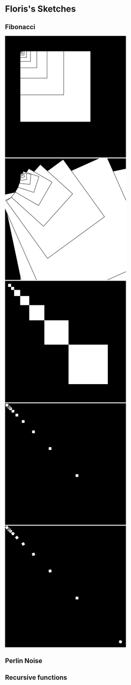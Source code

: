 # Floris's Sketches

## Fibonacci
![](Floris/fibo_1.png)
![](Floris/fibo_2.png)
![](Floris/fibo_3.png)
![](Floris/fibo_4.png)
![](Floris/fibo_5.png)


## Perlin Noise

## Recursive functions
            
